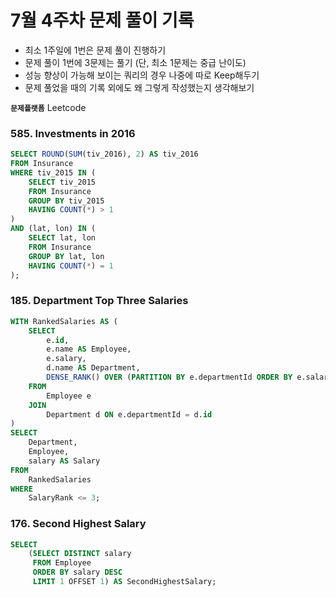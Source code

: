 # 7월 4주차 문제 풀이 기록

- 최소 1주일에 1번은 문제 풀이 진행하기
- 문제 풀이 1번에 3문제는 풀기 (단, 최소 1문제는 중급 난이도)
- 성능 향상이 가능해 보이는 쿼리의 경우 나중에 따로 Keep해두기
- 문제 풀었을 때의 기록 외에도 왜 그렇게 작성했는지 생각해보기

**`문제플랫폼`** Leetcode
### **585. Investments in 2016**

```sql
SELECT ROUND(SUM(tiv_2016), 2) AS tiv_2016
FROM Insurance
WHERE tiv_2015 IN (
    SELECT tiv_2015
    FROM Insurance
    GROUP BY tiv_2015
    HAVING COUNT(*) > 1
)
AND (lat, lon) IN (
    SELECT lat, lon
    FROM Insurance
    GROUP BY lat, lon
    HAVING COUNT(*) = 1
);
```

### **185. Department Top Three Salaries**

```sql
WITH RankedSalaries AS (
    SELECT
        e.id,
        e.name AS Employee,
        e.salary,
        d.name AS Department,
        DENSE_RANK() OVER (PARTITION BY e.departmentId ORDER BY e.salary DESC) AS SalaryRank
    FROM
        Employee e
    JOIN
        Department d ON e.departmentId = d.id
)
SELECT
    Department,
    Employee,
    salary AS Salary
FROM
    RankedSalaries
WHERE
    SalaryRank <= 3;

```

### **176. Second Highest Salary**

```sql
SELECT 
    (SELECT DISTINCT salary
     FROM Employee
     ORDER BY salary DESC
     LIMIT 1 OFFSET 1) AS SecondHighestSalary;
```